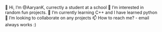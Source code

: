 👋 Hi, I’m @AaryanK, currectly a student at a school
👀 I’m interested in random fun projects.
🌱 I’m currently learning C++ and I have learned python
💞️ I’m looking to collaborate on any projects
📫 How to reach me? - email always works :)

<!---
AaryanK101/AaryanK101 is a ✨ special ✨ repository because its `README.md` (this file) appears on your GitHub profile.
You can click the Preview link to take a look at your changes.
--->
